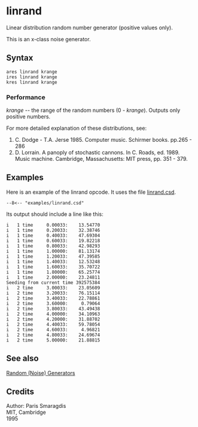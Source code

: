 <!--
id:linrand
category:Signal Generators:Random (Noise) Generators
-->
# linrand
Linear distribution random number generator (positive values only).

This is an x-class noise generator.

## Syntax
``` csound-orc
ares linrand krange
ires linrand krange
kres linrand krange
```

### Performance

_krange_ -- the range of the random numbers (0 - _krange_). Outputs only positive numbers.

For more detailed explanation of these distributions, see:

1.  C. Dodge - T.A. Jerse 1985. Computer music. Schirmer books. pp.265 - 286
2.  D. Lorrain. A panoply of stochastic cannons. In C. Roads, ed. 1989. Music machine. Cambridge, Massachusetts: MIT press, pp. 351 - 379.

## Examples

Here is an example of the linrand opcode. It uses the file [linrand.csd](../../examples/linrand.csd).

``` csound-orc title="Example of the linrand opcode." linenums="1"
--8<-- "examples/linrand.csd"
```

Its output should include a line like this:

```
i   1 time     0.00033:    13.54770
i   1 time     0.20033:    32.38746
i   1 time     0.40033:    47.69304
i   1 time     0.60033:    19.82218
i   1 time     0.80033:    42.98293
i   1 time     1.00000:    81.13174
i   1 time     1.20033:    47.39585
i   1 time     1.40033:    12.53248
i   1 time     1.60033:    35.70722
i   1 time     1.80000:    65.25774
i   1 time     2.00000:    23.24811
Seeding from current time 392575384
i   2 time     3.00033:    23.05609
i   2 time     3.20033:    76.15114
i   2 time     3.40033:    22.78861
i   2 time     3.60000:     0.79064
i   2 time     3.80033:    43.49438
i   2 time     4.00000:    34.10963
i   2 time     4.20000:    31.88702
i   2 time     4.40033:    59.78054
i   2 time     4.60033:     4.96821
i   2 time     4.80033:    24.69674
i   2 time     5.00000:    21.88815
```

## See also

[Random (Noise) Generators](../../siggen/random)

## Credits

Author: Paris Smaragdis<br>
MIT, Cambridge<br>
1995<br>
